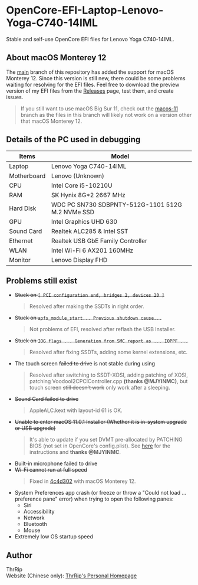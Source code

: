 # OpenCore-EFI-Laptop-Lenovo-Yoga-C740-14IML
Stable and self-use OpenCore EFI files for Lenovo Yoga C740-14IML.

## About macOS Monterey 12
The [main](https://github.com/ThrRip/OpenCore-EFI-Laptop-Lenovo-Yoga-C740-14IML/tree/main) branch of this repository has added the support for macOS Monterey 12. Since this version is still new, there could be some problems waiting for resolving for the EFI files. Feel free to download the preview version of my EFI files from the [Releases](https://github.com/ThrRip/OpenCore-EFI-Laptop-Lenovo-Yoga-C740-14IML/releases) page, test them, and create issues.
> If you still want to use macOS Big Sur 11, check out the [macos-11](https://github.com/ThrRip/OpenCore-EFI-Laptop-Lenovo-Yoga-C740-14IML/tree/macos-11) branch as the files in this branch will likely not work on a version other that macOS Monterey 12.

## Details of the PC used in debugging
| Items       | Model               |
| ----------- | ------------------- |
| Laptop      | Lenovo Yoga C740-14IML |
| Motherboard | Lenovo (Unknown)    |
| CPU         | Intel Core i5-10210U |
| RAM         | SK Hynix 8G*2 2667 MHz |
| Hard Disk   | WDC PC SN730 SDBPNTY-512G-1101 512G M.2 NVMe SSD |
| GPU         | Intel Graphics UHD 630 |
| Sound Card  | Realtek ALC285 & Intel SST |
| Ethernet    | Realtek USB GbE Family Controller |
| WLAN        | Intel Wi-Fi 6 AX201 160MHz |
| Monitor     | Lenovo Display FHD  |

## Problems still exist
- ~~Stuck on `[ PCI configuration end, bridges 2, devices 20 ]`~~
  > Resolved after making the SSDTs in right order.
- ~~Stuck on `apfs_module_start... Previous shutdown cause...`~~
  > Not problems of EFI, resolved after reflash the USB Installer.
- ~~Stuck on `IOG flags ... Generation from SMC report as ... IOPPF ...`~~
  > Resolved after fixing SSDTs, adding some kernel extensions, etc.
- The touch screen ~~failed to drive~~ is not stable during using
  > Resolved after switching to SSDT-XOSI, adding patching of XOSI, patching VoodooI2CPCIController.cpp **(thanks @MJYINMC)**, but touch screen ~~still doesn't work~~ only work after a sleeping.
- ~~Sound Card failed to drive~~
  > AppleALC.kext with layout-id 61 is OK.
- ~~Unable to enter macOS 11.0.1 Installer (Whether it is in-system upgrade or USB upgrade)~~
  > It's able to update if you set DVMT pre-allocated by PATCHING BIOS (not set in OpenCore's config.plist). See [here](https://zhuanlan.zhihu.com/p/266400995) for the instructions and **thanks @MJYINMC**.
- Built-in microphone failed to drive
- ~~Wi-Fi cannot run at full speed~~
  >  Fixed in [4c4d302](https://github.com/ThrRip/OpenCore-EFI-Laptop-Lenovo-Yoga-C740-14IML/commit/4c4d3026d4b51bca91da50043d3b8b2e989215af) with macOS Monterey 12.
- System Preferences app crash (or freeze or throw a "Could not load ... preference pane" error) when trying to open the following panes:
  - Siri
  - Accessibility
  - Network
  - Bluetooth
  - Mouse
- Extremely low OS startup speed

## Author
ThrRip  
Website (Chinese only): [ThrRip's Personal Homepage](https://thrrip.space)
